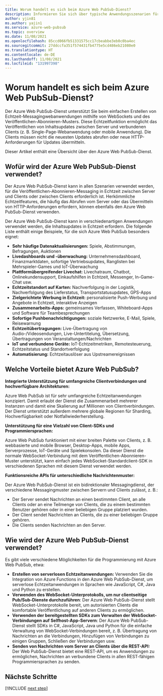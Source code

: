 ```yaml
---
title: Worum handelt es sich beim Azure Web PubSub-Dienst?
description: Informieren Sie sich über typische Anwendungsszenarien für die Verwendung von Azure Web PubSub, und lernen Sie die wichtigsten Vorteile von Azure Web PubSub kennen.
author: yjin81
ms.author: yajin1
ms.service: azure-web-pubsub
ms.topic: overview
ms.date: 11/08/2021
ms.openlocfilehash: 85ccd066fb51331575cc17cbeabbe3eb0c0ba4ec
ms.sourcegitcommit: 27ddccfa351f574431fb4775e5cd486eb21080e0
ms.translationtype: HT
ms.contentlocale: de-DE
ms.lasthandoff: 11/08/2021
ms.locfileid: "131997398"
---
```

# <a name="what-is-azure-web-pubsub-service"></a>Worum handelt es sich beim Azure Web PubSub-Dienst? 

Der Azure Web PubSub-Dienst unterstützt Sie beim einfachen Erstellen von Echtzeit-Messagingwebanwendungen mithilfe von WebSockets und des Veröffentlichen-Abonnieren-Musters. Diese Echtzeitfunktion ermöglicht das Veröffentlichen von Inhaltsupdates zwischen Server und verbundenen Clients (z. B. Single-Page-Webanwendung oder mobile Anwendung). Die Clients müssen nicht die neuesten Updates abrufen oder neue HTTP-Anforderungen für Updates übermitteln.

Dieser Artikel enthält eine Übersicht über den Azure Web PubSub-Dienst.

## <a name="what-is-azure-web-pubsub-service-used-for"></a>Wofür wird der Azure Web PubSub-Dienst verwendet?

Der Azure Web PubSub-Dienst kann in allen Szenarien verwendet werden, für die Veröffentlichen-Abonnieren-Messaging in Echtzeit zwischen Server und Clients oder zwischen Clients erforderlich ist. Herkömmliche Echtzeitfeatures, die häufig das Abrufen vom Server oder das Übermitteln von HTTP-Anforderungen erfordern, können ebenfalls den Azure Web PubSub-Dienst verwenden.

Der Azure Web PubSub-Dienst kann in verschiedenartigen Anwendungen verwendet werden, die Inhaltsupdates in Echtzeit erfordern. Die folgende Liste enthält einige Beispiele, für die sich Azure Web PubSub besonders eignet:

* **Sehr häufige Datenaktualisierungen:** Spiele, Abstimmungen, Befragungen, Auktionen
* **Livedashboards und -überwachung:** Unternehmensdashboard, Finanzmarktdaten, sofortige Vertriebsupdates, Ranglisten bei Mehrspieler-Games und IoT-Überwachung
* **Plattformübergreifender Livechat:** Livechatraum, Chatbot, Onlinekundensupport, Einkaufshilfen in Echtzeit, Messenger, In-Game-Chat usw.
* **Echtzeitstandort auf Karten:** Nachverfolgung in der Logistik, Nachverfolgung des Lieferstatus, Transportstatusupdates, GPS-Apps
* **Zielgerichtete Werbung in Echtzeit:** personalisierte Push-Werbung und Angebote in Echtzeit, interaktive Anzeigen
* **Zusammenarbeits-Apps:** gemeinsames Verfassen, Whiteboard-Apps und Software für Teambesprechungen
* **Sofortige Pushbenachrichtigungen:** soziale Netzwerke, E-Mail, Spiele, Reisewarnung
* **Echtzeitübertragungen:** Live-Übertragung von Audio-/Videosendungen, Live-Untertitelung, Übersetzung, Übertragungen von Veranstaltungen/Nachrichten
* **IoT und verbundene Geräte:** IoT-Echtzeitmetriken, Remotesteuerung, Echtzeitstatus und Standortverfolgung
* **Automatisierung:** Echtzeitauslöser aus Upstreamereignissen

## <a name="what-are-the-benefits-using-azure-web-pubsub-service"></a>Welche Vorteile bietet Azure Web PubSub?

**Integrierte Unterstützung für umfangreiche Clientverbindungen und hochverfügbare Architekturen:**

Azure Web PubSub ist für sehr umfangreiche Echtzeitanwendungen konzipiert. Damit erlaubt der Dienst die Zusammenarbeit mehrerer Instanzen und damit eine Skalierung auf Millionen von Clientverbindungen. Der Dienst unterstützt außerdem mehrere globale Regionen für Sharding, Hochverfügbarkeit oder Notfallwiederherstellung.

**Unterstützung für eine Vielzahl von Client-SDKs und Programmiersprachen:**

Azure Web PubSub funktioniert mit einer breiten Palette von Clients, z. B. webbasierte und mobile Browser, Desktop-Apps, mobile Apps, Serverprozesse, IoT-Geräte und Spielekonsolen. Da dieser Dienst die normale WebSocket-Verbindung mit dem Veröffentlichen-Abonnieren-Muster unterstützt, kann einfach jedes WebSocket-Standardclient-SDK in verschiedenen Sprachen mit diesem Dienst verwendet werden. 

**Funktionsreiche APIs für unterschiedliche Nachrichtenmuster:**

Der Azure Web PubSub-Dienst ist ein bidirektionaler Messagingdienst, der verschiedene Messagingmuster zwischen Servern und Clients zulässt, z. B.:

* Der Server sendet Nachrichten an einen bestimmten Client, an alle Clients oder an eine Teilmenge von Clients, die zu einem bestimmten Benutzer gehören oder in einer beliebigen Gruppe platziert wurden. 
* Der Client sendet Nachrichten an Clients, die zu einer beliebigen Gruppe gehören.
* Die Clients senden Nachrichten an den Server.


## <a name="how-to-use-the-azure-web-pubsub-service"></a>Wie wird der Azure Web PubSub-Dienst verwendet?

Es gibt viele verschiedene Möglichkeiten für die Programmierung mit Azure Web PubSub, etwa:

- **Erstellen von serverlosen Echtzeitanwendungen:** Verwenden Sie die Integration von Azure Functions in den Azure Web PubSub-Dienst, um serverlose Echtzeitanwendungen in Sprachen wie JavaScript, C#, Java und Python zu erstellen. 
- **Verwenden des WebSocket-Unterprotokolls, um nur clientseitige Pub/Sub-Dienste durchzuführen**: Der Azure Web PubSub-Dienst stellt WebSocket-Unterprotokolle bereit, um autorisierten Clients die komfortable Veröffentlichung auf anderen Clients zu ermöglichen.
- **Verwenden der bereitgestellten SDKs zum Verwalten der WebSocket-Verbindungen auf Selfhost-App-Servern**: Der Azure Web PubSub-Dienst stellt SDKs in C#, JavaScript, Java und Python für die einfache Verwaltung von WebSocket-Verbindungen bereit, z. B. Übertragung von Nachrichten an die Verbindungen, Hinzufügen von Verbindungen zu einigen Gruppen, Schließen der Verbindungen usw.
- **Senden von Nachrichten vom Server an Clients über die REST-API:** Der Web PubSub-Dienst bietet eine REST-API, um es Anwendungen zu ermöglichen, Nachrichten an verbundene Clients in allen REST-fähigen Programmiersprachen zu senden.

## <a name="next-steps"></a>Nächste Schritte

[!INCLUDE [next step](includes/include-next-step.md)]
